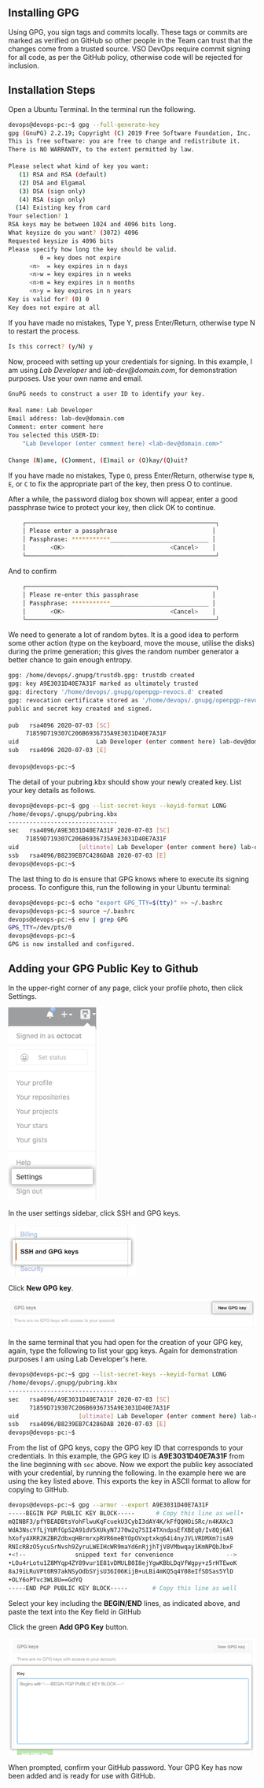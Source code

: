 ## Installing GPG

Using GPG, you sign tags and commits locally. These tags or commits are marked as verified on GitHub so other people in the Team can trust that the changes come from a trusted source. VSO DevOps require commit signing for all code, as per the GitHub policy, otherwise code will be rejected for inclusion.

## Installation Steps

Open a Ubuntu Terminal. In the terminal run the following.

```bash
devops@devops-pc:~$ gpg --full-generate-key
gpg (GnuPG) 2.2.19; Copyright (C) 2019 Free Software Foundation, Inc.
This is free software: you are free to change and redistribute it.
There is NO WARRANTY, to the extent permitted by law.

Please select what kind of key you want:
   (1) RSA and RSA (default)
   (2) DSA and Elgamal
   (3) DSA (sign only)
   (4) RSA (sign only)
  (14) Existing key from card
Your selection? 1
RSA keys may be between 1024 and 4096 bits long.
What keysize do you want? (3072) 4096
Requested keysize is 4096 bits
Please specify how long the key should be valid.
         0 = key does not expire
      <n>  = key expires in n days
      <n>w = key expires in n weeks
      <n>m = key expires in n months
      <n>y = key expires in n years
Key is valid for? (0) 0
Key does not expire at all
```

If you have made no mistakes, Type Y, press Enter/Return, otherwise type N to restart the process.

```bash
Is this correct? (y/N) y
```

Now, proceed with setting up your credentials for signing. In this example, I am using  _Lab Developer_ and _lab-dev@domain.com_, for demonstration purposes. Use your own name and email.

```bash
GnuPG needs to construct a user ID to identify your key.

Real name: Lab Developer
Email address: lab-dev@domain.com
Comment: enter comment here
You selected this USER-ID:
    "Lab Developer (enter comment here) <lab-dev@domain.com>"

Change (N)ame, (C)omment, (E)mail or (O)kay/(Q)uit?
```

If you have made no mistakes, Type `O`, press Enter/Return, otherwise type `N`, `E`, or `C` to fix the appropriate part of the key, then press O to continue.

After a while, the password dialog box shown will appear, enter a good passphrase twice to protect your key, then click OK to continue.

```bash
    ┌──────────────────────────────────────────────────────┐
    │ Please enter a passphrase                           │
    │ Passphrase: ***********____________________________ │
    │       <OK>                              <Cancel>    │
    └──────────────────────────────────────────────────────┘
```

And to confirm

```bash
    ┌──────────────────────────────────────────────────────┐
    │ Please re-enter this passphrase                     │
    │ Passphrase: ***********____________________________ │
    │       <OK>                              <Cancel>    │
    └──────────────────────────────────────────────────────┘
```

We need to generate a lot of random bytes. It is a good idea to perform some other action (type on the keyboard, move the mouse, utilise the disks) during the prime generation; this gives the random number generator a better chance to gain enough entropy.

```bash
gpg: /home/devops/.gnupg/trustdb.gpg: trustdb created
gpg: key A9E3031D40E7A31F marked as ultimately trusted
gpg: directory '/home/devops/.gnupg/openpgp-revocs.d' created
gpg: revocation certificate stored as '/home/devops/.gnupg/openpgp-revocs.d/71859D719307C206B6936735A9E3031D40E7A31F.rev'
public and secret key created and signed.

pub   rsa4096 2020-07-03 [SC]
     71859D719307C206B6936735A9E3031D40E7A31F
uid                      Lab Developer (enter comment here) lab-dev@domain.com
sub   rsa4096 2020-07-03 [E]

devops@devops-pc:~$
```

The detail of your pubring.kbx should show your newly created key. List your key details as follows.

```bash
devops@devops-pc:~$ gpg --list-secret-keys --keyid-format LONG
/home/devops/.gnupg/pubring.kbx
-------------------------------
sec   rsa4096/A9E3031D40E7A31F 2020-07-03 [SC]
     71859D719307C206B6936735A9E3031D40E7A31F
uid                 [ultimate] Lab Developer (enter comment here) lab-dev@domain.com
ssb   rsa4096/B8239EB7C4286DAB 2020-07-03 [E]
devops@devops-pc:~$
```

The last thing to do is ensure that GPG knows where to execute its signing process. To configure this, run the following in your Ubuntu terminal:

```bash
devops@devops-pc:~$ echo "export GPG_TTY=$(tty)" >> ~/.bashrc
devops@devops-pc:~$ source ~/.bashrc
devops@devops-pc:~$ env | grep GPG
GPG_TTY=/dev/pts/0
devops@devops-pc:~$
GPG is now installed and configured.
```

## Adding your GPG Public Key to Github

In the upper-right corner of any page, click your profile photo, then click Settings.

![alt](img/gh-settings.png)

In the user settings sidebar, click SSH and GPG keys.

![alt](img/add-gpg.png)

Click  **New GPG key**.

![alt](img/new-gpg.png)

In the same terminal that you had open for the creation of your GPG key, again,  type the following to list your gpg keys.  Again for demonstration purposes I am using Lab Developer's here.

```bash
devops@devops-pc:~$ gpg --list-secret-keys --keyid-format LONG
/home/devops/.gnupg/pubring.kbx
-------------------------------
sec   rsa4096/A9E3031D40E7A31F 2020-07-03 [SC]
      71859D719307C206B6936735A9E3031D40E7A31F
uid                 [ultimate] Lab Developer (enter comment here) lab-dev@domain.com
ssb   rsa4096/B8239EB7C4286DAB 2020-07-03 [E]
devops@devops-pc:~$
```

From the list of GPG keys, copy the GPG key ID that corresponds to your  credentials. In this example, the GPG key ID is **A9E3031D40E7A31F** from the line beginning with `sec` above. Now we export the public key associated with your credential, by running the following. In the example here we are using the key listed above. This exports the key in ASCII format to allow for copying to GitHub.

```bash
devops@devops-pc:~$ gpg --armor --export A9E3031D40E7A31F
-----BEGIN PGP PUBLIC KEY BLOCK-----      # Copy this line as well•
mQINBF3/pfYBEADBtsYohFlwuKqFcuekU3CybI3dAY4K/kFfQQHOiSRc/n4KAXc3
WdA3NscYfLjYURfGpS2A91dV5XUkyN7J70w2q7SII4TXndpsEfXBEq0/Iv8Qj6Al
hXofy4XRR2KZBRZdbxqHBrmrxpRVR6meBYOpOVxptxkq64i4nyJVLVRDMXm7isA9
RNIcRBzO5ycuSrNvsh9ZyruLWEIHcWR9maYd6nRjjhTjV8VMbwqay1KmNPQbJbxF
•<!--              snipped text for convenience               -->
•LOu4rLotu1Z8MYqp4ZY89vur1E81vDMULB0I8ejYgwKBbLDqVfWgpy+z5rHTEwoK
8aJ9iLRuVPt0R97akNSyOdbSYjsU36I06KijB+uLBi4mKQ5q4Y08eIfSDSas5YlD
+OLY6oPTvc3WL8U==GdYQ
-----END PGP PUBLIC KEY BLOCK-----       # Copy this line as well
```

Select your key including the **BEGIN/END** lines, as indicated above, and paste the text into the Key field in GitHub

Click the green **Add GPG Key** button.

![alt](img/save-gpg.png)

When prompted, confirm your GitHub password. Your GPG Key has now been added and is ready for use with GitHub.

